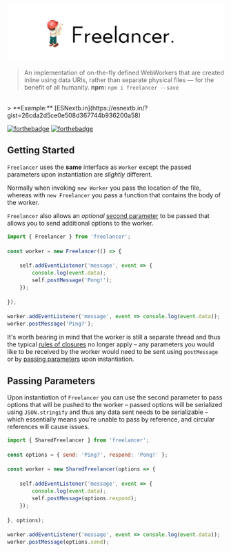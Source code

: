 ![Moggy](media/logo.png)

> An implementation of on-the-fly defined WebWorkers that are created inline using data URIs, rather than separate physical files &mdash; for the benefit of all humanity.
> **npm:** `npm i freelancer --save`
<br />
> **Example:** [ESNextb.in](https://esnextb.in/?gist=26cda2d5ce0e508d367744b936200a58)

[![forthebadge](http://forthebadge.com/images/badges/compatibility-betamax.svg)](http://forthebadge.com)
[![forthebadge](http://forthebadge.com/images/badges/built-with-love.svg)](http://forthebadge.com)

## Getting Started

`Freelancer` uses the **same** interface as `Worker` except the passed parameters upon instantiation are *slightly* different.

Normally when invoking `new Worker` you pass the location of the file, whereas with `new Freelancer` you pass a function that contains the body of the worker.

`Freelancer` also allows an *optional* [second parameter](#passing-parameters) to be passed that allows you to send additional options to the worker.

```javascript
import { Freelancer } from 'freelancer';

const worker = new Freelancer(() => {
   
    self.addEventListener('message', event => {
        console.log(event.data);
        self.postMessage('Pong!');
    });
    
});

worker.addEventListener('message', event => console.log(event.data));
worker.postMessage('Ping?');
```

It's worth bearing in mind that the worker is still a separate thread and thus the typical [rules of closures](https://developer.mozilla.org/en/docs/Web/JavaScript/Closures) no longer apply &ndash; any parameters you would like to be received by the worker would need to be sent using `postMessage` or by [passing parameters](#passing-parameters) upon instantiation.

## Passing Parameters

Upon instantiation of `Freelancer` you can use the second parameter to pass options that will be pushed to the worker &ndash; passed options will be serialized using `JSON.stringify` and thus any data sent needs to be serializable &ndash; which essentially means you're unable to pass by reference, and circular references will cause issues.

```javascript
import { SharedFreelancer } from 'freelancer';

const options = { send: 'Ping?', respond: 'Pong!' };

const worker = new SharedFreelancer(options => {
   
    self.addEventListener('message', event => {
        console.log(event.data);
        self.postMessage(options.respond);
    });
    
}, options);

worker.addEventListener('message', event => console.log(event.data));
worker.postMessage(options.send);
```
